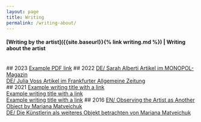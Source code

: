 ```yaml
---
layout: page
title: Writing
permalink: /writing-about/
---
```


#### [Writing by the artist]({{site.baseurl}}{% link writing.md %})  | Writing about the artist 
<br>
## 2023
<a href="https://sites.google.com/site/methodfund/news">Example PDF link</a>
## 2022
<a href="https://www.monopol-magazin.de/lada-nakonechna-eigen-art-leipzig?slide=2">DE/ Sarah Alberti Artikel im MONOPOL-Magazin</a>
<br>
<a href="https://www.faz.net/aktuell/feuilleton/kunstmarkt/die-ukrainische-kuenstlerin-lada-nakonechna-bei-eigen-art-17907252.html">DE/ Julia Voss Artikel im Frankfurter Allgemeine Zeitung</a>
<br>
## 2021
<a href="https://sites.google.com/site/methodfund/news">Example writing title with a link</a>
<br>
<a href="https://sites.google.com/site/methodfund/news">Example writing title with a link</a>
<br>
<a href="https://sites.google.com/site/methodfund/news">Example writing title with a link</a>
## 2016
<a href="https://eigen-art.com/en/artists/lada-nakonechna/text/">EN/ Observing the Artist as Another Object by Mariana Matveichuk</a> 
<br>
<a href="https://eigen-art.com/kuenstlerinnen/lada-nakonechna/texte/">DE/ Die Künstlerin als weiteres Objekt betrachten von Mariana Matveichuk</a>
